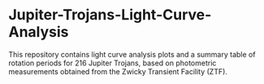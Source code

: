 # Jupiter-Trojans-Light-Curve-Analysis
This repository contains light curve analysis plots and a summary table of rotation periods for 216 Jupiter Trojans, based on photometric measurements obtained from the Zwicky Transient Facility (ZTF).
